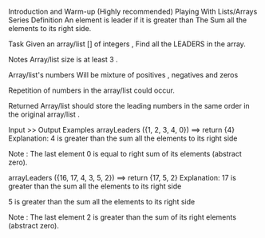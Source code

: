 Introduction and Warm-up (Highly recommended)
Playing With Lists/Arrays Series
Definition
An element is leader if it is greater than The Sum all the elements to its right side.

Task
Given an array/list [] of integers , Find all the LEADERS in the array.

Notes
Array/list size is at least 3 .

Array/list's numbers Will be mixture of positives , negatives and zeros

Repetition of numbers in the array/list could occur.

Returned Array/list should store the leading numbers in the same order in the original array/list .

Input >> Output Examples
arrayLeaders ({1, 2, 3, 4, 0}) ==> return {4}
Explanation:
4 is greater than the sum all the elements to its right side

Note : The last element 0 is equal to right sum of its elements (abstract zero).

arrayLeaders ({16, 17, 4, 3, 5, 2}) ==> return {17, 5, 2}
Explanation:
17 is greater than the sum all the elements to its right side

5 is greater than the sum all the elements to its right side

Note : The last element 2 is greater than the sum of its right elements (abstract zero).
